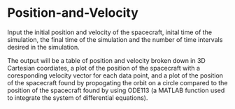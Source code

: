 # Position-and-Velocity
Input the initial position and velocity of the spacecraft, inital time of the simulation, 
the final time of the simulation and the number of time intervals desired in the simulation.

The output will be a table of position and velocity broken down in 3D Cartesian coordiates,
a plot of the position of the spacecraft with a coresponding velocity vector for each data point,
and a plot of the position of the spacecraft found by propogating the orbit on a circle compared
to the position of the spacecraft found by using ODE113 (a MATLAB function used to integrate
the system of differential equations).

